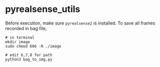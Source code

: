 # pyrealsense_utils

Before execution, make sure `pyrealsense2` is installed.
To save all frames recorded in bag file,

```
# in terminal
mkdir image
sudo chmod 666 -R ./image

# edit 6,7,8 for path
python3 bag_to_img.py
```
